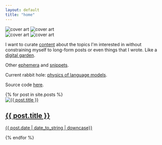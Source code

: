 ```yaml
---
layout: default
title: "home"
---
```

<script src="https://unpkg.com/masonry-layout@4/dist/masonry.pkgd.min.js"></script>
<script src="https://unpkg.com/imagesloaded@5/imagesloaded.pkgd.min.js"></script>

<div class="landing">
    <img src="{{ site.baseurl }}/assets/art/cover_light.jpg" alt="cover art" class="theme-image light-image">
    <img src="{{ site.baseurl }}/assets/art/cover_dark.jpg" alt="cover art" class="theme-image dark-image">
</div>

<div class="about">
  <img src="{{ site.baseurl }}/assets/art/pfp_light.png" alt="cover art" class="pfp-image light-image">
  <img src="{{ site.baseurl }}/assets/art/pfp_dark.png" alt="cover art" class="pfp-image dark-image">
  <div class="about-text">
    <p>I want to curate <a href="https://gwern.net/about#the-content">content</a> about the topics I'm interested in without constraining myself to long-form posts or even things that I wrote. Like a <a href="https://timrodenbroeker.de/digital-garden/">digital garden</a>.</p>
    <p>Other <a href="https://sites.google.com/view/myfuji/">ephemera</a> and <a href="https://www.are.na/keaton-elvins/channels">snippets</a>.</p>
    <p>Current rabbit hole: <a href="https://physics.allen-zhu.com/home">physics of language models</a>.</p>
    <p>Source code <a href="https://github.com/keatonelvins/keatonelvins.github.io">here</a>.</p>
  </div>
</div>

<section id="posts">
  {% for post in site.posts %}
    <div class="post-widget">
      <a href="{{ post.url }}">
        <img src="{{ site.baseurl }}/assets/thumbnails/{{ post.image_name }}.jpg" alt="{{ post.title }}">
        <div class="post-info">
          <h2>{{ post.title }}</h2>
          <p>{{ post.date | date_to_string | downcase}}</p>
        </div>
      </a>
    </div>
  {% endfor %}
</section>

<script>
  var elem = document.querySelector('#posts');
  var msnry = new Masonry( elem, {
    itemSelector: '.post-widget',
    columnWidth: '.post-widget',
    percentPosition: true
  });

  var imgLoad = imagesLoaded(elem);
  imgLoad.on('done', function() {
    msnry.layout();

    document.querySelectorAll('.post-widget').forEach((post, index) => {
      setTimeout(() => {
        post.style.opacity = '1';
      }, index * 50);
    });
  });
</script>
